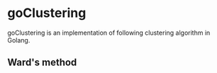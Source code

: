 # goClustering

goClustering is an implementation of following clustering algorithm in Golang.

## Ward's method